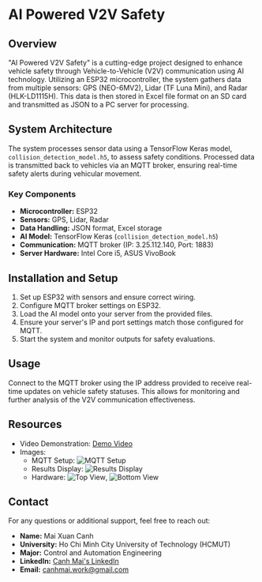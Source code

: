 # AI Powered V2V Safety

## Overview
"AI Powered V2V Safety" is a cutting-edge project designed to enhance vehicle safety through Vehicle-to-Vehicle (V2V) communication using AI technology. Utilizing an ESP32 microcontroller, the system gathers data from multiple sensors: GPS (NEO-6MV2), Lidar (TF Luna Mini), and Radar (HLK-LD1115H). This data is then stored in Excel file format on an SD card and transmitted as JSON to a PC server for processing.

## System Architecture
The system processes sensor data using a TensorFlow Keras model, `collision_detection_model.h5`, to assess safety conditions. Processed data is transmitted back to vehicles via an MQTT broker, ensuring real-time safety alerts during vehicular movement.

### Key Components
- **Microcontroller:** ESP32
- **Sensors:** GPS, Lidar, Radar
- **Data Handling:** JSON format, Excel storage
- **AI Model:** TensorFlow Keras (`collision_detection_model.h5`)
- **Communication:** MQTT broker (IP: 3.25.112.140, Port: 1883)
- **Server Hardware:** Intel Core i5, ASUS VivoBook

## Installation and Setup
1. Set up ESP32 with sensors and ensure correct wiring.
2. Configure MQTT broker settings on ESP32.
3. Load the AI model onto your server from the provided files.
4. Ensure your server's IP and port settings match those configured for MQTT.
5. Start the system and monitor outputs for safety evaluations.

## Usage
Connect to the MQTT broker using the IP address provided to receive real-time updates on vehicle safety statuses. This allows for monitoring and further analysis of the V2V communication effectiveness.

## Resources
- Video Demonstration: [Demo Video](D:\HB_MXC\NEW_HK241\Bosch\Code\Video\Demo.mp4)
- Images:
  - MQTT Setup: ![MQTT Setup](D:\HB_MXC\NEW_HK241\Bosch\Code\Image\MQTT.png)
  - Results Display: ![Results Display](D:\HB_MXC\NEW_HK241\Bosch\Code\Image\RESULT.png)
  - Hardware: ![Top View](D:\HB_MXC\NEW_HK241\Bosch\Code\Image\TOP.png), ![Bottom View](D:\HB_MXC\NEW_HK241\Bosch\Code\Image\BOT.png)

## Contact
For any questions or additional support, feel free to reach out:

- **Name:** Mai Xuan Canh
- **University:** Ho Chi Minh City University of Technology (HCMUT)
- **Major:** Control and Automation Engineering
- **LinkedIn:** [Canh Mai's LinkedIn](https://www.linkedin.com/in/maixuancanh2003/)
- **Email:** canhmai.work@gmail.com